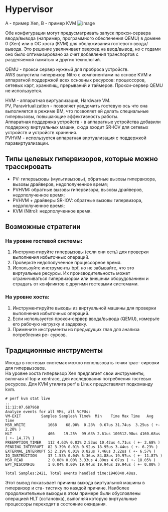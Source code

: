 # Hypervisor
А - пример Xen, B - пример KVM
![image](https://github.com/user-attachments/assets/21f01258-b3fd-499e-8935-47cf78b41482)

Обе конфигурации могут предусматривать запуск прокси-сервера ввода/вывода
(например, программного обеспечения QEMU) в домене 0 (Xen) или в ОС хоста
(KVM) для обслуживания гостевого ввода/вывода. Это решение увеличивает
оверхед на ввод/вывод, но с годами оно было оптимизировано за счет добавления
транспортов с разделяемой памятью и других технологий.

QEMU - прокси сервер нужный для проброса устройств. <br>
AWS выпустила гипервизор Nitro с компонентами на основе KVM
и аппаратной поддержкой всех основных ресурсов: процессоров, сетевых карт,
хранилищ, прерываний и таймеров. Прокси-сервер QEMU не используется.

HVM - аппаратная виртуализация, Hardware VM. <br>
PV, Paravirtualization - позволяет уведомить гостевую ось что она выполняется в режиме ВМ, что позволяет ей делать специальные гипервызовы, повышающие эффективность работы. <br>
Аппаратная поддержка устройств - в аппаратные устройства добавили поддержку виртуальных машин, сюда входит SR-IOV для сетевых устройств и устройств хранения. <br>
PVHVM - используется аппаратная виртуализация с поддержкой паравиртуализации.

## Типы целевых гипервизоров, которые можно трассировать
 - PV: гипервызовы (мультивызовы), обратные вызовы гипервизора, вызовы
драйверов, недополученное время;
 - PVHVM: обратные вызовы гипервизора, вызовы драйверов, недополученное
время;
 - PVHVM + драйверы SR-IOV: обратные вызовы гипервизора, недополученное
время;
 - KVM (Nitro): недополученное время.
## Возможные стратегии
### На уровне гостевой системы:

1. Инструментируйте гипервызовы (если они есть) для проверки выполнения
избыточных операций.
2. Проверьте недополученное процессорное время.
3. Используйте инструменты bpf, но не забывайте, что это виртуальные ресурсы. Их производительность
может ограничиваться гипервизором или внешним оборудованием и страдать
от конфликтов с другими гостевыми системами.

### На уровне хоста:

1. Инструментируйте выходы из виртуальной машины для проверки выполнения
избыточных операций.
2. Если используется прокси-сервер ввода/вывода (QEMU), измерьте его рабочую
нагрузку и задержку.
3. Примените инструменты из предыдущих глав для анализа потребления ре-
сурсов.

## Традиционные инструменты
Иногда в гостевых системах можно использовать точки трас-
сировки для гипервызовов. <br>
На уровне хоста гипервизор Xen предлагает свои инструменты, включая xl top
и xentrace, для исследования потребления гостевых ресурсов. Для KVM утилита
perf в Linux предоставляет подкоманду kvm.
```
# perf kvm stat live
..
11:12:07.687968
Analyze events for all VMs, all VCPUs:
VM-EXIT         Samples Samples% Time%  Min    Time Max Time   Avg time
MSR_WRITE          1668    68.90%  0.28%  0.67us 31.74us  3.25us ( +- 2.20% )
HLT                466    19.25%  99.63% 2.61us 100512.98us 4160.68us ( +- 14.77% )
PREEMPTION_TIMER   112 4.63% 0.03% 2.53us 10.42us 4.71us ( +- 2.68% )
PENDING_INTERRUPT  82 3.39% 0.01% 0.92us 18.95us 3.44us ( +- 6.23% )
EXTERNAL_INTERRUPT 53 2.19% 0.01% 0.82us 7.46us 3.22us ( +- 6.57% )
IO_INSTRUCTION     37 1.53% 0.04% 5.36us 84.88us 19.97us ( +- 11.87% )
MSR_READ           2 0.08% 0.00% 3.33us 4.80us 4.07us ( +- 18.05% )
EPT_MISCONFIG      1 0.04% 0.00% 19.94us 19.94us 19.94us ( +- 0.00% )

Total Samples:2421, Total events handled time:1946040.48us.
```
Этот вывод показывает причины выхода виртуальной машины в гипервизор и ста-
тистику по каждой причине. Наиболее продолжительные выходы в этом примере
были обусловлены операцией HLT (остановка), выполняя которую виртуальные
процессоры переходят в состояние ожидания.
